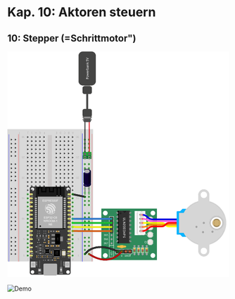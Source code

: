 # Kap. 10: Aktoren steuern
## 10: Stepper (=Schrittmotor")

![Steckplan](Steckplan.png)

![Demo](Demo.gif)